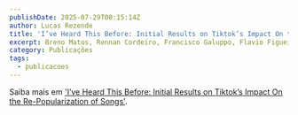 ```yaml
---
publishDate: 2025-07-29T00:15:14Z
author: Lucas Rezende
title: 'I’ve Heard This Before: Initial Results on Tiktok’s Impact On the Re-Popularization of Songs'
excerpt: Breno Matos, Rennan Cordeiro, Francisco Galuppo, Flavio Figueiredo
category: Publicações
tags:
  - publicacoes
---
```


Saiba mais em ['I’ve Heard This Before: Initial Results on Tiktok’s Impact On the Re-Popularization of Songs'](https://arxiv.org/abs/2411.01239).
